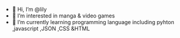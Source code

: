 - 👋 Hi, I’m @lily
- 👀 I’m interested in manga & video games
- 🌱 I’m currently learning programming language including pyhton ,javascript ,JSON ,CSS &HTML


<!---
lilylalalal/lilylalalal is a ✨ special ✨ repository because its `README.md` (this file) appears on your GitHub profile.
You can click the Preview link to take a look at your changes.
--->
